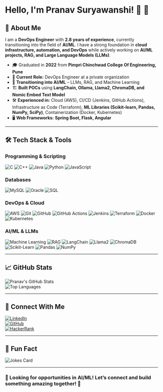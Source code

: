 # Hello, I'm Pranav Suryawanshi! 👋 🚀

## 🚀 About Me  

I am a **DevOps Engineer** with **2.8 years of experience**, currently transitioning into the field of **AI/ML**. I have a strong foundation in **cloud infrastructure, automation, and DevOps** while actively working on **AI/ML projects, RAG, and Large Language Models (LLMs)**.  

- 🎓 Graduated in **2022** from **Pimpri Chinchwad College Of Engineering, Pune**  
- 💼 **Current Role:** DevOps Engineer at a private organization  
- 🔄 **Transitioning into AI/ML** – LLMs, RAG, and Machine Learning  
- 🏗 **Built POCs** using **LangChain, Ollama, Llama2, ChromaDB, and Nomic Embed Text Model**  
- 🛠 **Experienced in:** Cloud (AWS), CI/CD (Jenkins, GitHub Actions), Infrastructure as Code (Terraform), **ML Libraries (Scikit-learn, Pandas, NumPy, SciPy)**, Containerization (Docker, Kubernetes)  
- 🖥️ **Web Frameworks:** **Spring Boot, Flask, Angular**  

---

## 🛠 Tech Stack & Tools  

### **Programming & Scripting**
![C](https://img.shields.io/badge/C-00599C?style=for-the-badge&logo=c&logoColor=white)
![C++](https://img.shields.io/badge/C++-00599C?style=for-the-badge&logo=c%2B%2B&logoColor=white)
![Java](https://img.shields.io/badge/Java-ED8B00?style=for-the-badge&logo=java&logoColor=white)
![Python](https://img.shields.io/badge/Python-3776AB?style=for-the-badge&logo=python&logoColor=white)
![JavaScript](https://img.shields.io/badge/JavaScript-F7DF1E?style=for-the-badge&logo=javascript&logoColor=black)

### **Databases**
![MySQL](https://img.shields.io/badge/MySQL-4479A1?style=for-the-badge&logo=mysql&logoColor=white)
![Oracle](https://img.shields.io/badge/Oracle-F80000?style=for-the-badge&logo=oracle&logoColor=white)
![SQL](https://img.shields.io/badge/SQL-003B57?style=for-the-badge&logo=database&logoColor=white)

### **DevOps & Cloud**
![AWS](https://img.shields.io/badge/AWS-232F3E?style=for-the-badge&logo=amazon-aws&logoColor=white)
![Git](https://img.shields.io/badge/Git-F05032?style=for-the-badge&logo=git&logoColor=white)
![GitHub](https://img.shields.io/badge/GitHub-181717?style=for-the-badge&logo=github&logoColor=white)
![GitHub Actions](https://img.shields.io/badge/GitHub%20Actions-2088FF?style=for-the-badge&logo=github-actions&logoColor=white)
![Jenkins](https://img.shields.io/badge/Jenkins-D24939?style=for-the-badge&logo=jenkins&logoColor=white)
![Terraform](https://img.shields.io/badge/Terraform-7B42BC?style=for-the-badge&logo=terraform&logoColor=white)
![Docker](https://img.shields.io/badge/Docker-2496ED?style=for-the-badge&logo=docker&logoColor=white)
![Kubernetes](https://img.shields.io/badge/Kubernetes-326CE5?style=for-the-badge&logo=kubernetes&logoColor=white)

### **AI/ML & LLMs**
![Machine Learning](https://img.shields.io/badge/Machine%20Learning-FF6F00?style=for-the-badge&logo=ml&logoColor=white)
![RAG](https://img.shields.io/badge/RAG-FF4500?style=for-the-badge&logo=ai&logoColor=white)
![LangChain](https://img.shields.io/badge/LangChain-0A66C2?style=for-the-badge&logo=chain&logoColor=white)
![Llama2](https://img.shields.io/badge/Llama2-0099FF?style=for-the-badge&logo=llm&logoColor=white)
![ChromaDB](https://img.shields.io/badge/ChromaDB-1A202C?style=for-the-badge&logo=database&logoColor=white)
![Scikit-Learn](https://img.shields.io/badge/Scikit%20Learn-F7931E?style=for-the-badge&logo=scikit-learn&logoColor=white)
![Pandas](https://img.shields.io/badge/Pandas-150458?style=for-the-badge&logo=pandas&logoColor=white)
![NumPy](https://img.shields.io/badge/NumPy-013243?style=for-the-badge&logo=numpy&logoColor=white)

---

## 📈 GitHub Stats  

![Pranav's GitHub Stats](https://github-readme-stats.vercel.app/api?username=Pranav-Code-007&count_private=true&show_icons=true&theme=tokyonight)  
![Top Languages](https://github-readme-stats.vercel.app/api/top-langs/?username=Pranav-Code-007&layout=compact&theme=tokyonight)  

---

## 🤝 Connect With Me  

[![LinkedIn](https://img.shields.io/badge/LinkedIn-0A66C2?style=for-the-badge&logo=linkedin&logoColor=white)](https://in.linkedin.com/in/pranav-suryawanshi-50157a1a1)  
[![GitHub](https://img.shields.io/badge/GitHub-181717?style=for-the-badge&logo=github&logoColor=white)](https://github.com/Pranav-Code-007)  
[![HackerRank](https://img.shields.io/badge/HackerRank-00EA64?style=for-the-badge&logo=hackerrank&logoColor=white)](https://www.hackerrank.com/pranavsuryawans1)  

---

## 🤖 Fun Fact  

![Jokes Card](https://readme-jokes.vercel.app/api?theme=tokyonight)  

---

### 🎯 Looking for opportunities in **AI/ML**! Let’s connect and build something amazing together! 🚀

